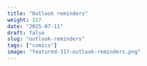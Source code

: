 ```yaml
---
title: "Outlook reminders"
weight: 317
date: "2025-07-11"
draft: false
slug: "outlook-reminders"
tags: ["comics"]
image: "featured-317-outlook-reminders.png"
---
```

